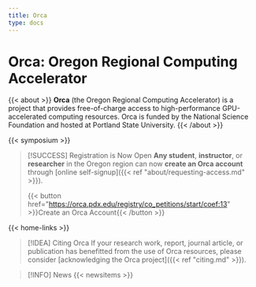 ```yaml
---
title: Orca
type: docs
---
```


# Orca: Oregon Regional Computing Accelerator

{{< about >}}
   **Orca** (the Oregon Regional Computing Accelerator) is a project that provides free-of-charge access to high-performance GPU-accelerated computing resources.
   Orca is funded by the National Science Foundation and hosted at Portland State University.
{{< /about >}}

{{< symposium >}}

> [!SUCCESS] Registration is Now Open
> **Any student**, **instructor**, or **researcher** in the Oregon region can now **create an Orca account** through [online self-signup]({{< ref "about/requesting-access.md" >}}).
>
> {{< button href="https://orca.pdx.edu/registry/co_petitions/start/coef:13" >}}Create an Orca Account{{< /button >}}

{{< home-links >}}

> [!IDEA] Citing Orca
> If your research work, report, journal article, or publication has benefitted from the use of Orca resources, please consider [acknowledging the Orca project]({{< ref "citing.md" >}}).

> [!INFO] News
> {{< newsitems >}}
